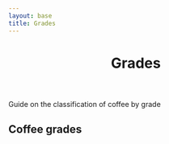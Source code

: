 ```yaml
---
layout: base
title: Grades
---
```

<header>
  <div class="container">
    <div class="header-content">
      <h1>Grades</h1>
    </div>
  </div>
</header>

<article> 
  <div class="container">
    <div class="row">
      <div class="col-md-8 mx-auto">
        <p class="lead">
          Guide on the classification of coffee by grade
        </p>
        <h2>Coffee grades</h2>
        <div id="coffeegrades"></div>
      </div>
    </div>
  </div>
</article>

<script src="/js/vendor/jquery.min.js"></script>
<script src="/plugins/gotopage.js"></script>
<script src="/plugins/ajaxpaging.js"></script>
<script src="/js/vendor/jquery.columns.min.js"></script>
<script>
  //Coffee grades
  $.ajax({
      url:'/data/grades.json',
      dataType: 'json', 
      success: function(json) { 
          example2 = $('#coffeegrades').columns({
              data:json
          }); 
      }
  }); 
</script> 